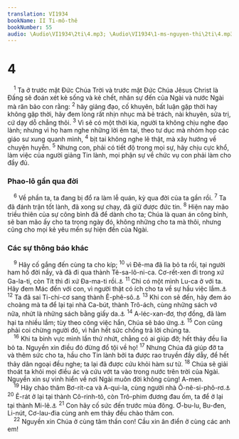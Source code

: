 ```yaml
---
translation: VI1934
bookName: II Ti-mô-thê 
bookNumber: 55
audio: \Audio\VI1934\2ti\4.mp3; \Audio\VI1934\1-ms-nguyen-thi\2ti\4.mp3; \Audio\VI1934\2-ms-david-dong\2ti\4.mp3
---
```


<div class="title"><h1>4</h1></div>
<span class="verse 2ti_4_1"> <sup>1</sup> Ta ở trước mặt Đức Chúa Trời và trước mặt Đức Chúa Jêsus Christ là Đấng sẽ đoán xét kẻ sống và kẻ chết, nhân sự đến của Ngài và nước Ngài mà răn bảo con rằng: </span>
<span class="verse 2ti_4_2"><sup>2</sup> hãy giảng đạo, cố khuyên, bất luận gặp thời hay không gặp thời, hãy đem lòng rất nhịn nhục mà bẻ trách, nài khuyên, sửa trị, cứ dạy dỗ chẳng thôi. </span>
<span class="verse 2ti_4_3"><sup>3</sup> Vì sẽ có một thời kia, người ta không chịu nghe đạo lành; nhưng vì họ ham nghe những lời êm tai, theo tư dục mà nhóm họp các giáo sư xung quanh mình, </span>
<span class="verse 2ti_4_4"><sup>4</sup> bịt tai không nghe lẽ thật, mà xây hướng về chuyện huyễn. </span>
<span class="verse 2ti_4_5"><sup>5</sup> Nhưng con, phải có tiết độ trong mọi sự, hãy chịu cực khổ, làm việc của người giảng Tin lành, mọi phận sự về chức vụ con phải làm cho đầy đủ. <br/></span>
<div class="title"><h3>Phao-lô gần qua đời</h3></div>
<span class="verse 2ti_4_6"> <sup>6</sup> Về phần ta, ta đang bị đổ ra làm lễ quán, kỳ qua đời của ta gần rồi. </span>
<span class="verse 2ti_4_7"><sup>7</sup> Ta đã đánh trận tốt lành, đã xong sự chạy, đã giữ được đức tin. </span>
<span class="verse 2ti_4_8"><sup>8</sup> Hiện nay mão triều thiên của sự công bình đã để dành cho ta; Chúa là quan án công bình, sẽ ban mão ấy cho ta trong ngày đó, không những cho ta mà thôi, nhưng cũng cho mọi kẻ yêu mến sự hiện đến của Ngài. <br/></span>
<div class="title"><h3>Các sự thông báo khác</h3></div>
<span class="verse 2ti_4_9"> <sup>9</sup> Hãy cố gắng đến cùng ta cho kíp; </span>
<span class="verse 2ti_4_10"><sup>10</sup> vì Đê-ma đã lìa bỏ ta rồi, tại người ham hố đời nầy, và đã đi qua thành Tê-sa-lô-ni-ca. Cơ-rết-xen đi trong xứ Ga-la-ti, còn Tít thì đi xứ Đa-ma-ti rồi.<a data-toggle="tooltip" data-placement="bottom" title="Co 4:14; Phil 1:24; 2Co 8:23; Ga 2:3; Tit 1:4">⚓</a></span>
<span class="verse 2ti_4_11"><sup>11</sup> Chỉ có một mình Lu-ca ở với ta. Hãy đem Mác đến với con, vì người thật có ích cho ta về sự hầu việc lắm.<a data-toggle="tooltip" data-placement="bottom" title="Co 4:14; Phil 1:24; Cong 12:12,25; 13:13; 15:37-39; Co 4:10">⚓</a></span>
<span class="verse 2ti_4_12"><sup>12</sup> Ta đã sai Ti-chi-cơ sang thành Ê-phê-sô.<a data-toggle="tooltip" data-placement="bottom" title="Cong 20:4; Eph 6:21-22; Co 4:7-8">⚓</a></span>
<span class="verse 2ti_4_13"><sup>13</sup> Khi con sẽ đến, hãy đem áo choàng mà ta để lại tại nhà Ca-bút, thành Trô-ách, cùng những sách vở nữa, nhứt là những sách bằng giấy da.<a data-toggle="tooltip" data-placement="bottom" title="Cong 20:6">⚓</a></span>
<span class="verse 2ti_4_14"><sup>14</sup> A-léc-xan-đơ, thợ đồng, đã làm hại ta nhiều lắm; tùy theo công việc hắn, Chúa sẽ báo ứng.<a data-toggle="tooltip" data-placement="bottom" title="1Ti 1:20; Thi 62:12; Ro 2:6">⚓</a></span>
<span class="verse 2ti_4_15"><sup>15</sup> Con cũng phải coi chừng người đó, vì hắn hết sức chống trả lời chúng ta. <br/></span>
<span class="verse 2ti_4_16"> <sup>16</sup> Khi ta binh vực mình lần thứ nhứt, chẳng có ai giúp đỡ; hết thảy đều lìa bỏ ta. Nguyền xin điều đó đừng đổ tội về họ! </span>
<span class="verse 2ti_4_17"><sup>17</sup> Nhưng Chúa đã giúp đỡ ta và thêm sức cho ta, hầu cho Tin lành bởi ta được rao truyền đầy dẫy, để hết thảy dân ngoại đều nghe; ta lại đã được cứu khỏi hàm sư tử. </span>
<span class="verse 2ti_4_18"><sup>18</sup> Chúa sẽ giải thoát ta khỏi mọi điều ác và cứu vớt ta vào trong nước trên trời của Ngài. Nguyền xin sự vinh hiển về nơi Ngài muôn đời không cùng! A-men. <br/></span>
<span class="verse 2ti_4_19"> <sup>19</sup> Hãy chào thăm Bơ-rít-ca và A-qui-la, cùng người nhà Ô-nê-si-phô-rơ.<a data-toggle="tooltip" data-placement="bottom" title="Cong 18:2; 2Ti 1:16-17">⚓</a></span>
<span class="verse 2ti_4_20"><sup>20</sup> Ê-rát ở lại tại thành Cô-rinh-tô, còn Trô-phim đương đau ốm, ta để ở lại tại thành Mi-lê.<a data-toggle="tooltip" data-placement="bottom" title="Cong 19:22; Ro 16:23; Cong 20:4; 21:29">⚓</a></span>
<span class="verse 2ti_4_21"><sup>21</sup> Con hãy cố sức đến trước mùa đông. Ơ-bu-lu, Bu-đen, Li-nút, Cơ-lau-đia cùng anh em thảy đều chào thăm con. <br/></span>
<span class="verse 2ti_4_22"> <sup>22</sup> Nguyền xin Chúa ở cùng tâm thần con! Cầu xin ân điển ở cùng các anh em! <br/></span>
